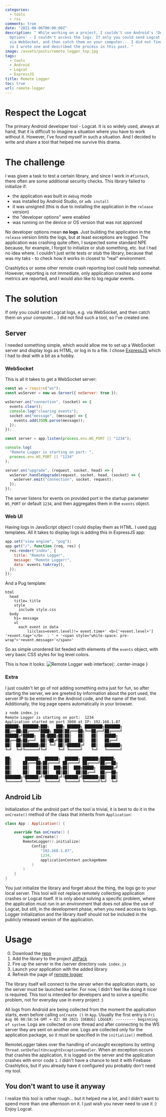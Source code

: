 ```yaml
---
categories:
  - tools
  - rss
comments: true
date: "2021-08-06T00:00:00Z"
description: " While working on a project, I couldn't use Android's 'Development
  Options' - I couldn't access the logs. If only you could send Logcat logs, e.g.
  via WebSocket, and then catch them on your computer... I did not find such a tool,
  so I wrote one and described the process in this post. "
image: /assets/posts/remote_logger_top.jpg
tags:
  - tools
  - Android
  - Logcat
  - ExpressJS
title: Remote Logger
toc: true
url: remote-logger
---
```


# Respect the Logcat

The primary Android developer tool - Logcat. It is so widely used, always at hand, that it is difficult to imagine a situation where you have to work without it. However, I've found myself in such a situation. And I decided to write and share a tool that helped me survive this drama.

# The challenge

I was given a task to test a certain library, and since I work in `#fintech`, there often are some additional security checks. This library failed to initialize if:

- the application was built in `debug` mode
- was installed by Android Studio, or `adb install`
- it was unsigned (this is due to installing the application in the `release` version)
- the "developer options" were enabled
- was running on the device or OS version that was not approved

No developer options mean **no logs**. Just building the application in the `release` version limits the logs, but at least exceptions are logged. The application was crashing quite often, I suspected some standard NPE because, for example, I forgot to initialize or stub something, etc. but I had no idea where. I couldn't just write tests or stub the library, because that was my taks - to check how it works in closest to "real" environment.

Crashlytics or some other remote crash reporting tool could help somewhat. However, reporting is not immediate, only application crashes and some metrics are reported, and I would also like to log regular events.

# The solution

If only you could send Logcat logs, e.g. via WebSocket, and then catch them on your computer... I did not find such a tool, so I've created one.

## Server

I needed something simple, which would allow me to set up a WebSocket server and display logs as HTML, or log in to a file. I chose [ExpressJS](https://expressjs.com/) which I had to deal with a bit as a hobby.

### WebSocket

This is all it takes to get a WebSocket server:

```javascript
const ws = require("ws");
const wsServer = new ws.Server({ noServer: true });

wsServer.on("connection", (socket) => {
  events.clear();
  console.log("clearing events");
  socket.on("message", (message) => {
    events.add(JSON.parse(message));
  });
});

const server = app.listen(process.env.WS_PORT || "1234");

console.log(
  "Remote Logger is starting on port: ",
  process.env.WS_PORT || "1234"
);

server.on("upgrade", (request, socket, head) => {
  wsServer.handleUpgrade(request, socket, head, (socket) => {
    wsServer.emit("connection", socket, request);
  });
});
```

The server listens for events on provided port in the startup parameter `WS_PORT` or default `1234`, and then aggregates them in the `events` object.

### Web UI

Having logs in JavaScript object I could display them as HTML. I used [pug](https://pugjs.org/api/getting-started.html) templates. All it takes to display logs is adding this in ExpressJS app:

```javascript
app.set("view engine", "pug");
app.get("/", function (req, res) {
  res.render("index", {
    title: "Remote Logger",
    message: "Remote Logger!",
    data: events.toArray(),
  });
});
```

And a Pug template:

```pug
html
  head
    title= title
    style
      include style.css
  body
    h1= message
    ul
      each event in data
          li(class=event.level)!= event.time+' <b>['+event.level+'] '+event.tag+'</b>  : ' + '<span style="white-space: pre-wrap">'+event.message+'</span>'
```

So as simple unordered list feeded with elements of the `events` object, with very basic CSS styles for log level colors.

This is how it looks:
![Remote Logger web interface](assets/posts/remotelogger.png){: .center-image }

### Extra

I just couldn't let go of not adding something extra just for fun, so after starting the server, we are greeted by information about the port used, the server IP to be entered in the Android code, and the name of the tool. Additionally, the log page opens automatically in your browser.

```bash
❯ node index.js
Remote Logger is starting on port:  1234
Application started on port 3000 at IP: 192.168.1.87
██████╗ ███████╗███╗   ███╗ ██████╗ ████████╗███████╗
██╔══██╗██╔════╝████╗ ████║██╔═══██╗╚══██╔══╝██╔════╝
██████╔╝█████╗  ██╔████╔██║██║   ██║   ██║   █████╗
██╔══██╗██╔══╝  ██║╚██╔╝██║██║   ██║   ██║   ██╔══╝
██║  ██║███████╗██║ ╚═╝ ██║╚██████╔╝   ██║   ███████╗
╚═╝  ╚═╝╚══════╝╚═╝     ╚═╝ ╚═════╝    ╚═╝   ╚══════╝

██╗      ██████╗  ██████╗  ██████╗ ███████╗██████╗
██║     ██╔═══██╗██╔════╝ ██╔════╝ ██╔════╝██╔══██╗
██║     ██║   ██║██║  ███╗██║  ███╗█████╗  ██████╔╝
██║     ██║   ██║██║   ██║██║   ██║██╔══╝  ██╔══██╗
███████╗╚██████╔╝╚██████╔╝╚██████╔╝███████╗██║  ██║
╚══════╝ ╚═════╝  ╚═════╝  ╚═════╝ ╚══════╝╚═╝  ╚═╝
```

## Android Lib

Initialization of the android part of the tool is trivial, it is best to do it in the `onCreate()` method of the class that inherits from `Application`:

```kotlin
class App : Application() {

    override fun onCreate() {
        super.onCreate()
        RemoteLogger().initialize(
            Config(
                "192.168.1.87",
                1234,
                applicationContext.packageName
            )
        )
    }
}
```

You just initialize the library and forget about the thing, the logs go to your local server. This tool will not replace remotely collecting application crashes or Logcat itself. It is only about solving a specific problem, where the application must run in an environment that does not allow the use of Logcat, but still, in the development phase, when you need access to logs. Logger initialization and the library itself should not be included in the publicly released version of the application.

# Usage

0. Download the [repo](https://github.com/asvid/RemoteLogger)
1. Add the library to the project [JitPack](https://jitpack.io/#asvid/RemoteLogger)
2. Fire up the server in the /server directory `node index.js`
3. Launch your application with the added library
4. Refresh the page of [remote logger](http://localhost:3000/)

The library itself will connect to the server when the application starts, so the server must be launched earlier. For now, I didn't feel like doing it nicer is required. This tool is intended for developers and to solve a specific problem, not for everyday use in every project :)

All logs from Android are being collected from the moment the application starts, even before calling `onCreate ()` in `App`. Usually the first entry is `Fri Aug 06 08:58:54 GMT + 02: 00 2021 [DEBUG] LOGGER: --------- beginning of system`. Logs are collected on one thread and after connecting to the WS server they are sent on another one. Logs are collected only for the application package, so it must be specified in the `initialize()` method.

RemoteLogger takes over the handling of uncaught exceptions by setting `Thread.setDefaultUncaughtExceptionHandler`. When an exception occurs that crashes the application, it is logged on the server and the application crashes with error code `1`. I didn't have a chance to test it with Firebase Crashlytics, but if you already have it configured you probably don't need my tool.

## You don't want to use it anyway

I realize this tool is rather rough... but it helped me a lot, and I didn't want to spend more than one afternoon on it. I just wish you never need to use it :) Enjoy Logcat.
